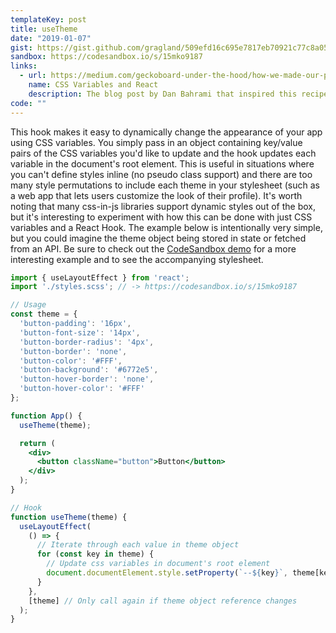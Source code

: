 ```yaml
---
templateKey: post
title: useTheme
date: "2019-01-07"
gist: https://gist.github.com/gragland/509efd16c695e7817eb70921c77c8a05
sandbox: https://codesandbox.io/s/15mko9187
links:
  - url: https://medium.com/geckoboard-under-the-hood/how-we-made-our-product-more-personalized-with-css-variables-and-react-b29298fde608
    name: CSS Variables and React
    description: The blog post by Dan Bahrami that inspired this recipe.
code: ""
---
```


This hook makes it easy to dynamically change the appearance of your app using CSS variables. You simply pass in an object containing key/value pairs of the CSS variables you'd like to update and the hook updates each variable in the document's root element. This is useful in situations where you can't define styles inline (no pseudo class support) and there are too many style permutations to include each theme in your stylesheet (such as a web app that lets users customize the look of their profile). It's worth noting that many css-in-js libraries support dynamic styles out of the box, but it's interesting to experiment with how this can be done with just CSS variables and a React Hook. The example below is intentionally very simple, but you could imagine the theme object being stored in state or fetched from an API. Be sure to check out the [CodeSandbox demo](https://codesandbox.io/s/15mko9187) for a more interesting example and to see the accompanying stylesheet.

```jsx
import { useLayoutEffect } from 'react';
import './styles.scss'; // -> https://codesandbox.io/s/15mko9187

// Usage
const theme = {
  'button-padding': '16px',
  'button-font-size': '14px',
  'button-border-radius': '4px',
  'button-border': 'none',
  'button-color': '#FFF',
  'button-background': '#6772e5',
  'button-hover-border': 'none',
  'button-hover-color': '#FFF'
};

function App() {
  useTheme(theme);

  return (
    <div>
      <button className="button">Button</button>
    </div>
  );
}

// Hook
function useTheme(theme) {
  useLayoutEffect(
    () => {
      // Iterate through each value in theme object
      for (const key in theme) {
        // Update css variables in document's root element
        document.documentElement.style.setProperty(`--${key}`, theme[key]);
      }
    },
    [theme] // Only call again if theme object reference changes
  );
}
```
